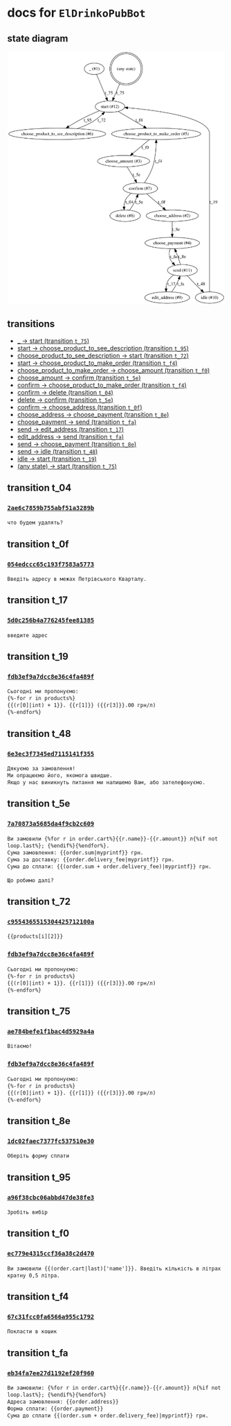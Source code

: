 # docs for `ElDrinkoPubBot`

## state diagram

![](./states.svg)

## transitions

* [_ -> start (transition `t_75`)](#transition-t_75)
* [start -> choose_product_to_see_description (transition `t_95`)](#transition-t_95)
* [choose_product_to_see_description -> start (transition `t_72`)](#transition-t_72)
* [start -> choose_product_to_make_order (transition `t_f4`)](#transition-t_f4)
* [choose_product_to_make_order -> choose_amount (transition `t_f0`)](#transition-t_f0)
* [choose_amount -> confirm (transition `t_5e`)](#transition-t_5e)
* [confirm -> choose_product_to_make_order (transition `t_f4`)](#transition-t_f4)
* [confirm -> delete (transition `t_04`)](#transition-t_04)
* [delete -> confirm (transition `t_5e`)](#transition-t_5e)
* [confirm -> choose_address (transition `t_0f`)](#transition-t_0f)
* [choose_address -> choose_payment (transition `t_8e`)](#transition-t_8e)
* [choose_payment -> send (transition `t_fa`)](#transition-t_fa)
* [send -> edit_address (transition `t_17`)](#transition-t_17)
* [edit_address -> send (transition `t_fa`)](#transition-t_fa)
* [send -> choose_payment (transition `t_8e`)](#transition-t_8e)
* [send -> idle (transition `t_48`)](#transition-t_48)
* [idle -> start (transition `t_19`)](#transition-t_19)
* [(any state) -> start (transition `t_75`)](#transition-t_75)

## transition t_04

### [`2ae6c7859b755abf51a3289b`](../src/main/resources/2ae6c7859b755abf51a3289b.txt)

```
что будем удалять?

```

## transition t_0f

### [`054edccc65c193f7583a5773`](../src/main/resources/054edccc65c193f7583a5773.txt)

```
Введіть адресу в межах Петрівського Кварталу.

```

## transition t_17

### [`5d0c256b4a776245fee81385`](../src/main/resources/5d0c256b4a776245fee81385.txt)

```
введите адрес

```

## transition t_19

### [`fdb3ef9a7dcc8e36c4fa489f`](../src/main/resources/fdb3ef9a7dcc8e36c4fa489f.txt)

```
Сьогодні ми пропонуємо:
{%-for r in products%}
{{(r[0]|int) + 1}}. {{r[1]}} ({{r[3]}}.00 грн/л)
{%-endfor%}

```

## transition t_48

### [`6e3ec3f7345ed7115141f355`](../src/main/resources/6e3ec3f7345ed7115141f355.txt)

```
Дякуємо за замовлення!
Ми опрацюємо його, якомога швидше.
Якщо у нас виникнуть питання ми напишемо Вам, або зателефонуємо.

```

## transition t_5e

### [`7a70873a5685da4f9cb2c609`](../src/main/resources/7a70873a5685da4f9cb2c609.txt)

```
Ви замовили {%for r in order.cart%}{{r.name}}-{{r.amount}} л{%if not loop.last%}; {%endif%}{%endfor%}.
Сума замовлення: {{order.sum|myprintf}} грн.
Сума за доставку: {{order.delivery_fee|myprintf}} грн.
Сума до сплати: {{(order.sum + order.delivery_fee)|myprintf}} грн.

Що робимо далі?

```

## transition t_72

### [`c9554365515304425712100a`](../src/main/resources/c9554365515304425712100a.txt)

```
{{products[i][2]}}

```

### [`fdb3ef9a7dcc8e36c4fa489f`](../src/main/resources/fdb3ef9a7dcc8e36c4fa489f.txt)

```
Сьогодні ми пропонуємо:
{%-for r in products%}
{{(r[0]|int) + 1}}. {{r[1]}} ({{r[3]}}.00 грн/л)
{%-endfor%}

```

## transition t_75

### [`ae784befe1f1bac4d5929a4a`](../src/main/resources/ae784befe1f1bac4d5929a4a.txt)

```
Вітаємо!

```

### [`fdb3ef9a7dcc8e36c4fa489f`](../src/main/resources/fdb3ef9a7dcc8e36c4fa489f.txt)

```
Сьогодні ми пропонуємо:
{%-for r in products%}
{{(r[0]|int) + 1}}. {{r[1]}} ({{r[3]}}.00 грн/л)
{%-endfor%}

```

## transition t_8e

### [`1dc02faec7377fc537510e30`](../src/main/resources/1dc02faec7377fc537510e30.txt)

```
Оберіть форму сплати

```

## transition t_95

### [`a96f38cbc06abbd47de38fe3`](../src/main/resources/a96f38cbc06abbd47de38fe3.txt)

```
Зробіть вибір

```

## transition t_f0

### [`ec779e4315ccf36a38c2d470`](../src/main/resources/ec779e4315ccf36a38c2d470.txt)

```
Ви замовили {{(order.cart|last)['name']}}. Введіть кількість в літрах кратну 0,5 літра.

```

## transition t_f4

### [`67c31fcc0fa6566a955c1792`](../src/main/resources/67c31fcc0fa6566a955c1792.txt)

```
Покласти в кошик

```

## transition t_fa

### [`eb34fa7ee27d1192ef20f960`](../src/main/resources/eb34fa7ee27d1192ef20f960.txt)

```
Ви замовили: {%for r in order.cart%}{{r.name}}-{{r.amount}} л{%if not loop.last%}; {%endif%}{%endfor%}
Адреса замовлення: {{order.address}}
Форма сплати: {{order.payment}}
Сума до сплати {{(order.sum + order.delivery_fee)|myprintf}} грн.

```

